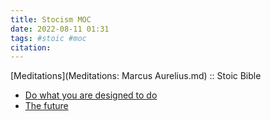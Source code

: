 ```yaml
---
title: Stocism MOC 
date: 2022-08-11 01:31
tags: #stoic #moc
citation: 
---
```


[Meditations](Meditations: Marcus Aurelius.md) :: Stoic Bible
- [Do what you are designed to do ](202208112245.md)
- [The future](202208121012.md)



